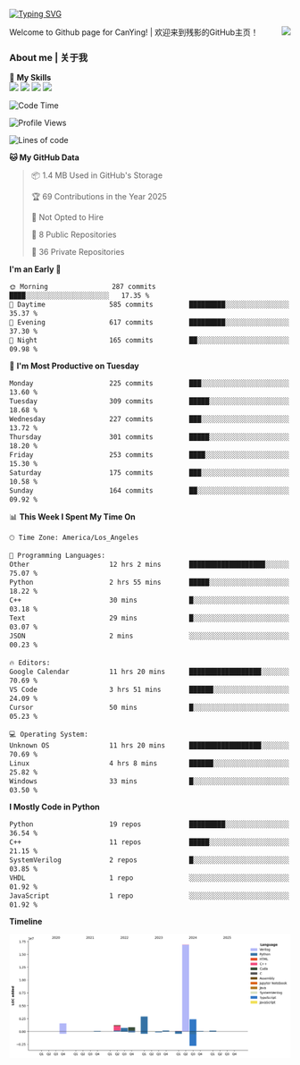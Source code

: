 [![Typing SVG](https://readme-typing-svg.herokuapp.com?size=25&duration=3500&color=00FFFF&vCenter=true&width=250&height=40&lines=Hi+Welcome+%F0%9F%91%8B%F0%9F%8F%BB;I'm+CanYing|残影)](https://git.io/typing-svg)

<a href="#">
  <img align="right" src="https://github-readme-stats.vercel.app/api?username=CanYing0913&count_private=true&rank_icon=github&show_icons=true&bg_color=15,f2f7fd,E0EAFC&" />
</a>

Welcome to Github page for CanYing! | 欢迎来到残影的GitHub主页！

### About me | 关于我

🌟 **My Skills**  
![](https://img.shields.io/badge/-C-A8B9CC?style=flat-square&logo=C&logoColor=fff)
![](https://img.shields.io/badge/-C++-00599C?style=flat-square&logo=Cpp&logoColor=fff)
![](https://img.shields.io/badge/-Python-3776AB?style=flat-square&logo=Python&logoColor=fff)
![](https://img.shields.io/badge/-Linux-000000?style=flat-square&logo=Linux&logoColor=fff)

<!--START_SECTION:waka-->
![Code Time](http://img.shields.io/badge/Code%20Time-1%2C512%20hrs%2023%20mins-blue)

![Profile Views](http://img.shields.io/badge/Profile%20Views-0-blue)

![Lines of code](https://img.shields.io/badge/From%20Hello%20World%20I%27ve%20Written-26.9%20million%20lines%20of%20code-blue)

**🐱 My GitHub Data** 

> 📦 1.4 MB Used in GitHub's Storage 
 > 
> 🏆 69 Contributions in the Year 2025
 > 
> 🚫 Not Opted to Hire
 > 
> 📜 8 Public Repositories 
 > 
> 🔑 36 Private Repositories 
 > 
**I'm an Early 🐤** 

```text
🌞 Morning                287 commits         ████░░░░░░░░░░░░░░░░░░░░░   17.35 % 
🌆 Daytime                585 commits         █████████░░░░░░░░░░░░░░░░   35.37 % 
🌃 Evening                617 commits         █████████░░░░░░░░░░░░░░░░   37.30 % 
🌙 Night                  165 commits         ██░░░░░░░░░░░░░░░░░░░░░░░   09.98 % 
```
📅 **I'm Most Productive on Tuesday** 

```text
Monday                   225 commits         ███░░░░░░░░░░░░░░░░░░░░░░   13.60 % 
Tuesday                  309 commits         █████░░░░░░░░░░░░░░░░░░░░   18.68 % 
Wednesday                227 commits         ███░░░░░░░░░░░░░░░░░░░░░░   13.72 % 
Thursday                 301 commits         █████░░░░░░░░░░░░░░░░░░░░   18.20 % 
Friday                   253 commits         ████░░░░░░░░░░░░░░░░░░░░░   15.30 % 
Saturday                 175 commits         ███░░░░░░░░░░░░░░░░░░░░░░   10.58 % 
Sunday                   164 commits         ██░░░░░░░░░░░░░░░░░░░░░░░   09.92 % 
```


📊 **This Week I Spent My Time On** 

```text
🕑︎ Time Zone: America/Los_Angeles

💬 Programming Languages: 
Other                    12 hrs 2 mins       ███████████████████░░░░░░   75.07 % 
Python                   2 hrs 55 mins       █████░░░░░░░░░░░░░░░░░░░░   18.22 % 
C++                      30 mins             █░░░░░░░░░░░░░░░░░░░░░░░░   03.18 % 
Text                     29 mins             █░░░░░░░░░░░░░░░░░░░░░░░░   03.07 % 
JSON                     2 mins              ░░░░░░░░░░░░░░░░░░░░░░░░░   00.23 % 

🔥 Editors: 
Google Calendar          11 hrs 20 mins      ██████████████████░░░░░░░   70.69 % 
VS Code                  3 hrs 51 mins       ██████░░░░░░░░░░░░░░░░░░░   24.09 % 
Cursor                   50 mins             █░░░░░░░░░░░░░░░░░░░░░░░░   05.23 % 

💻 Operating System: 
Unknown OS               11 hrs 20 mins      ██████████████████░░░░░░░   70.69 % 
Linux                    4 hrs 8 mins        ██████░░░░░░░░░░░░░░░░░░░   25.82 % 
Windows                  33 mins             █░░░░░░░░░░░░░░░░░░░░░░░░   03.50 % 
```

**I Mostly Code in Python** 

```text
Python                   19 repos            █████████░░░░░░░░░░░░░░░░   36.54 % 
C++                      11 repos            █████░░░░░░░░░░░░░░░░░░░░   21.15 % 
SystemVerilog            2 repos             █░░░░░░░░░░░░░░░░░░░░░░░░   03.85 % 
VHDL                     1 repo              ░░░░░░░░░░░░░░░░░░░░░░░░░   01.92 % 
JavaScript               1 repo              ░░░░░░░░░░░░░░░░░░░░░░░░░   01.92 % 
```



**Timeline**

![Lines of Code chart](https://raw.githubusercontent.com/CanYing0913/CanYing0913/master/assets/bar_graph.png)


<!--END_SECTION:waka-->
